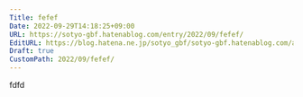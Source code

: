```yaml
---
Title: fefef
Date: 2022-09-29T14:18:25+09:00
URL: https://sotyo-gbf.hatenablog.com/entry/2022/09/fefef/
EditURL: https://blog.hatena.ne.jp/sotyo_gbf/sotyo-gbf.hatenablog.com/atom/entry/4207112889922955548
Draft: true
CustomPath: 2022/09/fefef/
---
```


fdfd
